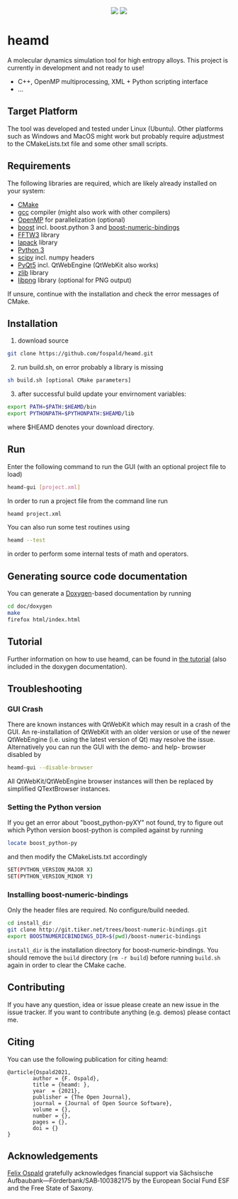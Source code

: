 <p align="center">
  <a href="LICENSE" alt="GPLv3 license"><img src="https://img.shields.io/badge/license-GPLv3-brightgreen.svg" /></a>
  <a href="#" alt="no warranty"><img src="https://img.shields.io/badge/warranty-no-red.svg" /></a>
<!--
  <a href="https://joss.theoj.org/papers/"><img src="https://joss.theoj.org/papers//status.svg"></a>
  <a href="https://zenodo.org/badge/latestdoi/"><img src="https://zenodo.org/badge/.svg" alt="DOI"></a>
-->
</p>

# heamd

A molecular dynamics simulation tool for high entropy alloys.
This project is currently in development and not ready to use!

* C++, OpenMP multiprocessing, XML + Python scripting interface
* ...


## Target Platform

The tool was developed and tested under Linux (Ubuntu). Other platforms such as Windows and MacOS might work but probably require adjustmest to the CMakeLists.txt file and some other small scripts.


## Requirements

The following libraries are required, which are likely already installed on your system:
* [CMake](https://cmake.org/)
* [gcc](https://gcc.gnu.org/) compiler (might also work with other compilers)
* [OpenMP](https://www.openmp.org/) for parallelization (optional)
* [boost](https://www.boost.org/) incl. boost.python 3 and [boost-numeric-bindings](https://mathema.tician.de/software/boost-numeric-bindings/)
* [FFTW3](http://www.fftw.org/) library
* [lapack](www.netlib.org/lapack/) library
* [Python 3](https://www.python.org/)
* [scipy](https://www.scipy.org/) incl. numpy headers
* [PyQt5](https://www.riverbankcomputing.com/software/pyqt/download5) incl. QtWebEngine (QtWebKit also works)
* [zlib](https://zlib.net/) library
* [libpng](http://www.libpng.org/pub/png/libpng.html) library (optional for PNG output)

If unsure, continue with the installation and check the error messages of CMake.


## Installation

1. download source
```bash
git clone https://github.com/fospald/heamd.git
```
2. run build.sh, on error probably a library is missing
```bash
sh build.sh [optional CMake parameters]
```
3. after successful build update your envirnoment variables:
```bash
export PATH=$PATH:$HEAMD/bin
export PYTHONPATH=$PYTHONPATH:$HEAMD/lib
```
where $HEAMD denotes your download directory.


## Run

Enter the following command to run the GUI (with an optional project file to load)
```bash
heamd-gui [project.xml]
```
In order to run a project file from the command line run
```bash
heamd project.xml
```
You can also run some test routines using
```bash
heamd --test
```
in order to perform some internal tests of math and operators.


## Generating source code documentation

You can generate a [Doxygen](http://www.doxygen.org/)-based documentation by running 
```bash
cd doc/doxygen
make
firefox html/index.html
```


## Tutorial

Further information on how to use heamd, can be found in [the tutorial](TUTORIAL.md) (also included in the doxygen documentation).


## Troubleshooting

### GUI Crash

There are known instances with QtWebKit which may result in a crash of the GUI.
An re-installation of QtWebKit with an older version or use of the newer QtWebEngine (i.e. using the latest version of Qt) may resolve the issue. Alternatively you can run the GUI with the demo- and help- browser disabled by
```bash
heamd-gui --disable-browser
```
All QtWebKit/QtWebEngine browser instances will then be replaced by simplified QTextBrowser instances.


### Setting the Python version

If you get an error about "boost_python-pyXY" not found, try to figure out which Python version boost-python is compiled against by running
```bash
locate boost_python-py
```
and then modify the CMakeLists.txt accordingly
```bash
SET(PYTHON_VERSION_MAJOR X)
SET(PYTHON_VERSION_MINOR Y)
```

### Installing boost-numeric-bindings

Only the header files are required. No configure/build needed.
```bash
cd install_dir
git clone http://git.tiker.net/trees/boost-numeric-bindings.git
export BOOSTNUMERICBINDINGS_DIR=$(pwd)/boost-numeric-bindings
```
`install_dir` is the installation directory for boost-numeric-bindings. You should remove the `build` directory (`rm -r build`) before running `build.sh` again in order to clear the CMake cache.


## Contributing

If you have any question, idea or issue please create an new issue in the issue tracker.
If you want to contribute anything (e.g. demos) please contact me.


## Citing

You can use the following publication for citing heamd:
```
@article{Ospald2021,
        author = {F. Ospald},
        title = {heamd: },
        year  = {2021},
        publisher = {The Open Journal},
        journal = {Journal of Open Source Software},
        volume = {},
        number = {},
        pages = {},
        doi = {}
}
```


## Acknowledgements

[Felix Ospald](https://www.tu-chemnitz.de/mathematik/part_dgl/people/ospald) gratefully acknowledges financial support via Sächsische Aufbaubank—Förderbank/SAB‐100382175 by the European Social Fund ESF and the Free State of Saxony.

